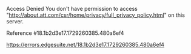 Access Denied
You don't have permission to access "http://about.att.com/csr/home/privacy/full_privacy_policy.html" on this server.

Reference #18.1b2d3e17.1729260385.480a6ef4

https://errors.edgesuite.net/18.1b2d3e17.1729260385.480a6ef4